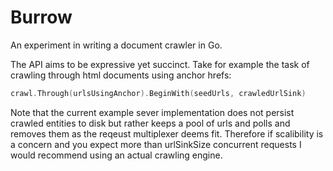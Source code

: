 Burrow
======
An experiment in writing a document crawler in Go.

The API aims to be expressive yet succinct. Take for example the task of crawling through html documents using anchor hrefs:

```go
crawl.Through(urlsUsingAnchor).BeginWith(seedUrls, crawledUrlSink)
```

Note that the current example sever implementation does not persist crawled entities to disk but rather keeps a pool of urls
and polls and removes them as the reqeust multiplexer deems fit. Therefore if scalibility is a concern and you expect more than urlSinkSize concurrent requests I would recommend using an actual crawling engine.
